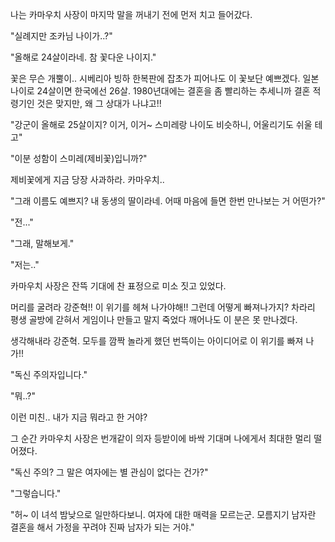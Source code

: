 나는 카마우치 사장이 마지막 말을 꺼내기 전에 먼저 치고 들어갔다.

"실례지만 조카님 나이가..?"

"올해로 24살이라네. 참 꽃다운 나이지."

꽃은 무슨 개뿔이.. 시베리아 빙하 한복판에 잡초가 피어나도 이 꽃보단 예쁘겠다. 일본 나이로 24살이면 한국에선 26살. 1980년대에는 결혼을 좀 빨리하는 추세니까 결혼 적령기인 것은 맞지만, 왜 그 상대가 나냐고!!

"강군이 올해로 25살이지? 이거, 이거~ 스미레랑 나이도 비슷하니, 어울리기도 쉬울 테고"

"이분 성함이 스미레(제비꽃)입니까?"

제비꽃에게 지금 당장 사과하라. 카마우치..

"그래 이름도 예쁘지? 내 동생의 딸이라네. 어때 마음에 들면 한번 만나보는 거 어떤가?"

"전..."

"그래, 말해보게."

"저는.."

카마우치 사장은 잔뜩 기대에 찬 표정으로 미소 짓고 있었다.

머리를 굴려라 강준혁!! 이 위기를 헤쳐 나가야해!! 그런데 어떻게 빠져나가지? 차라리 평생 골방에 갇혀서 게임이나 만들고 말지 죽었다 깨어나도 이 분은 못 만나겠다.

생각해내라 강준혁. 모두를 깜짝 놀라게 했던 번뜩이는 아이디어로 이 위기를 빠져 나가!!

"독신 주의자입니다."

"뭐..?"

이런 미친.. 내가 지금 뭐라고 한 거야?

그 순간 카마우치 사장은 번개같이 의자 등받이에 바싹 기대며 나에게서 최대한 멀리 떨어졌다.

"독신 주의? 그 말은 여자에는 별 관심이 없다는 건가?"

"그렇습니다."

"허~ 이 녀석 밤낮으로 일만하다보니. 여자에 대한 매력을 모르는군. 모름지기 남자란 결혼을 해서 가정을 꾸려야 진짜 남자가 되는 거야."